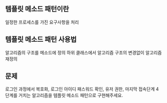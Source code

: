 ## 템플릿 메소드 패턴이란
일정한 프로세스를 가진 요구사항을 처리

## 템플릿 메소드 패턴 사용법
알고리즘의 구조를 메소드에 정의
하위 클래스에서 알고리즘 구조의 변경없이 알고리즘 재정의

## 문제
로그인 과정에서 복호화, 로그인 아이디 패스워드 확인, 유저 권한, 마지막 접속단계 
4 단계를 거치는 알고리즘을 템플릿 메소드 패턴으로 구현해주세요.  

